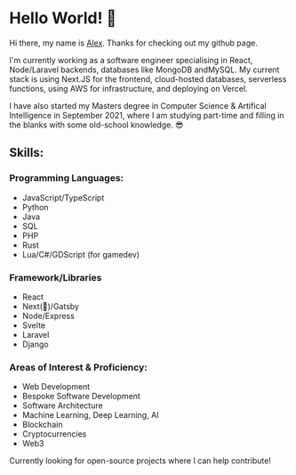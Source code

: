 # Hello World! 🌊

Hi there, my name is [Alex](https://alex.kharou.uk). Thanks for checking out my github page.

I'm currently working as a  software engineer specialising in React, Node/Laravel backends, databases like MongoDB andMySQL. My current stack is using Next.JS for the frontend, cloud-hosted databases, serverless functions, using AWS for infrastructure, and deploying on Vercel.

I have also started my Masters degree in Computer Science & Artifical Intelligence in September 2021, where I am studying part-time and filling in the blanks with some old-school knowledge. 😎

## Skills:

### Programming Languages: 
- JavaScript/TypeScript
- Python
- Java
- SQL
- PHP
- Rust
- Lua/C#/GDScript (for gamedev)

### Framework/Libraries
- React
- Next(🔺)/Gatsby
- Node/Express
- Svelte
- Laravel
- Django

### Areas of Interest & Proficiency: 
- Web Development
- Bespoke Software Development 
- Software Architecture 
- Machine Learning, Deep Learning, AI
- Blockchain
- Cryptocurrencies
- Web3


Currently looking for open-source projects where I can help contribute!
